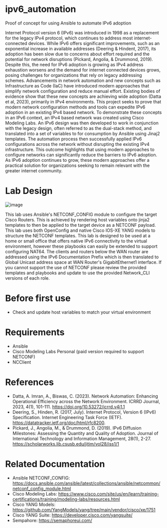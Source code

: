 # ipv6_automation
Proof of concept for using Ansible to automate IPv6 adoption

Internet Protocol version 6 (IPv6) was introduced in 1998 as a replacement for the legacy IPv4 protocol, which continues to address most internet-connected devices. While IPv6 offers significant improvements, such as an exponential increase in available addresses (Deering & Hindent, 2017), its adoption has been slow due to concerns about effort required and the potential for network disruptions (Pickard, Angolia, & Drummond, 2019). Despite this, the need for IPv6 adoption is growing as IPv4 address exhaustion worsens and the demand for internet connected devices grows, posing challenges for organizations that rely on legacy addressing schemes. Advancements in network automation and new concepts such as Infrastructure as Code (IaC) have introduced modern approaches that simplify network configuration and reduce manual effort. Existing bodies of evidence show that these new concepts are achieving wide adoption (Datta et al, 2023), primarily in IPv4 environments. This project seeks to prove that modern network configuration methods and tools can expedite IPv6 adoption in an existing IPv4 based network. To demonstrate these concepts in an IPv6 context, an IPv4 based network was created using Cisco Modeling Labs. An IPv6 design was then developed to work in conjunction with the legacy design, often referred to as the dual-stack method, and translated into a set of variables to for consumption by Ansible using Jinaj2 templates. The automation process then successfully applied IPv6 configurations across the network without disrupting the existing IPv4 infrastructure. This outcome highlights that using modern approaches to configure networks can significantly reduce the barriers to IPv6 adoption. As IPv6 adoption continues to grow, these modern approaches offer a practical solution for organizations seeking to remain relevant with the greater internet community.

# Lab Design
![image](https://github.com/user-attachments/assets/2268b222-a23f-4623-bb92-d14eefcba5d5)

This lab uses Ansible's NETCONF_CONFIG module to configure the target Cisco Routers. This is achieved by rendering host variables onto jinja2 templates to then be applied to the target device as a NETCONF payload. This lab uses both OpenConfig and native Cisco IOS-XE YANG models to structure the NETCONF templates. This lab is designed to be used at a home or small office that offers native IPv6 connectivity to the virtual environment, however these playbooks can easily be extended to support configuring NAT64. The clients and routers below the WAN router are addressed using the IPv6 Documentation Prefix which is then translated to Global Unicast address space at WAN Router's GigabitEthernet1 interface. If you cannot support the use of NETCONF please review the provided templates and playbooks and update to use the provided Network_CLI versions of each role.

# Before first use
- Check and update host variables to match your virtual environment

# Requirements
- Ansible
- Cisco Modeling Labs Personal (paid version required to support NETCONF)
- NCClient

# References

- Datta, A. Imran, A., Biswas, C. (2023). Network Automation: Enhancing Operational Efficiency across the Network Environment. ICRRD Journal, 2023, 4(1), 101-111. 	https://doi.org/10.53272/icrrd.v4i1.1
- Deering, S., Hinden, R. (2017, July). Internet Protocol, Version 6 (IPv6) Specification. Internet Engineering Task Force (IETF). https://datatracker.ietf.org/doc/html/rfc8200.
- Pickard, J., Angolia, M., & Drummond, D. (2019). IPv6 Diffusion Milestones: Assessing the Quantity and Quality of Adoption. Journal of International Technology	and Information Management, 28(1), 2-27. https://scholarworks.lib.csusb.edu/jitim/vol28/iss1/1

# Related Documentation

- Ansible NETCONF_CONFIG: https://docs.ansible.com/ansible/latest/collections/ansible/netcommon/netconf_config_module.html
- Cisco Modeling Labs: https://www.cisco.com/site/us/en/learn/training-certifications/training/modeling-labs/resources.html
- Cisco YANG Models: https://github.com/YangModels/yang/tree/main/vendor/cisco/xe/1751
- Cisco YANG Suite: https://developer.cisco.com/yangsuite/
- Sempahore: https://semaphoreui.com/
